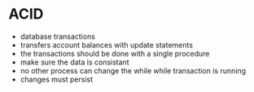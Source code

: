 # ACID
- database transactions
- transfers account balances with update statements
- the transactions should be done with a single procedure
- make sure the data is consistant
- no other process can change the while while transaction is running
- changes must persist 
